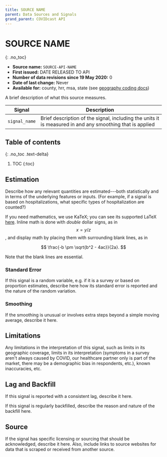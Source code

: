 ```yaml
---
title: SOURCE NAME
parent: Data Sources and Signals
grand_parent: COVIDcast API
---
```


# SOURCE NAME
{: .no_toc}

* **Source name:** `SOURCE-API-NAME`
* **First issued:** DATE RELEASED TO API
* **Number of data revisions since 19 May 2020:** 0
* **Date of last change:** Never
* **Available for:** county, hrr, msa, state (see [geography coding docs](../covidcast_geography.md))

A brief description of what this source measures.

| Signal | Description |
| --- | --- |
| `signal_name` | Brief description of the signal, including the units it is measured in and any smoothing that is applied |

## Table of contents
{: .no_toc .text-delta}

1. TOC
{:toc}

## Estimation

Describe how any relevant quantities are estimated---both statistically and in
terms of the underlying features or inputs. (For example, if a signal is based
on hospitalizations, what specific types of hospitalization are counted?)

If you need mathematics, we use KaTeX; you can see its supported LaTeX
[here](https://katex.org/docs/supported.html). Inline math is done with *double*
dollar signs, as in $$x = y/z$$, and display math by placing them with
surrounding blank lines, as in

$$
\frac{-b \pm \sqrt{b^2 - 4ac}}{2a}.
$$

Note that the blank lines are essential.

### Standard Error

If this signal is a random variable, e.g. if it is a survey or based on
proportion estimates, describe here how its standard error is reported and the
nature of the random variation.

### Smoothing

If the smoothing is unusual or involves extra steps beyond a simple moving
average, describe it here.

## Limitations

Any limitations in the interpretation of this signal, such as limits in its
geographic coverage, limits in its interpretation (symptoms in a survey aren't
always caused by COVID, our healthcare partner only is part of the market, there
may be a demographic bias in respondents, etc.), known inaccuracies, etc.

## Lag and Backfill

If this signal is reported with a consistent lag, describe it here.

If this signal is regularly backfilled, describe the reason and nature of the
backfill here.

## Source

If the signal has specific licensing or sourcing that should be acknowledged,
describe it here. Also, include links to source websites for data that is
scraped or received from another source.
